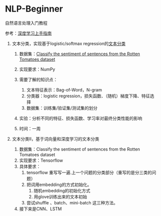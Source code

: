 # NLP-Beginner
自然语言处理入门教程



参考：[深度学习上手指南](https://github.com/nndl/nndl.github.io/blob/master/md/DeepGuide.md)



1. 文本分类，实现基于logistic/softmax regression的[文本分类](文本分类.md)

   1. 数据集：[Classify the sentiment of sentences from the Rotten Tomatoes dataset](https://www.kaggle.com/c/sentiment-analysis-on-movie-reviews)
   2. 实现要求：NumPy
   3. 需要了解的知识点：

      1. 文本特征表示：Bag-of-Word，N-gram
      2. 分类器：logistic regression，损失函数、（随机）梯度下降、特征选择
      3. 数据集：训练集/验证集/测试集的划分
   4. 实验：分析不同的特征、损失函数、学习率对最终分类性能的影响
   5. 时间：一周
2. 文本分类Ⅱ，基于词向量和深度学习的文本分类
   1. 数据集：Classify the sentiment of sentences from the Rotten Tomatoes dataset
   2. 实现要求：Tensorflow
   3. 具体要求：
      1. tensorflow 重写写一遍.上一个问题的分类部分（重写的是分三类的问题）
      2. 把词用embedding的方式初始化。
         1. 随机embedding的初始化方式
         2. 用glove训练出来的文本初始
      3. 尝试shuffle 、batch、mini-batch  这三种方法。 
   4. 接下来是CNN、LSTM